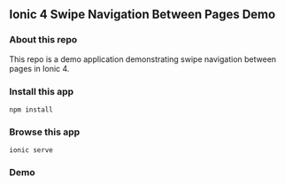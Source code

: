 ## Ionic 4 Swipe Navigation Between Pages Demo

### About this repo
This repo is a demo application demonstrating swipe navigation between pages in Ionic 4.

### Install this app
```
npm install
```

### Browse this app
```
ionic serve
```
### Demo


